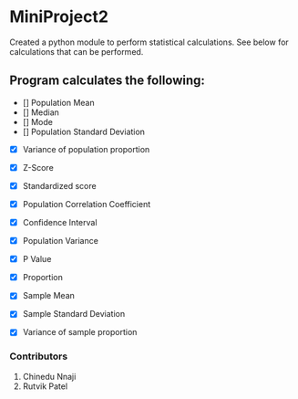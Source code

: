 # **MiniProject2**
Created a python module to perform statistical calculations. See below for calculations that can be performed.

## **Program calculates the following:**
- [] Population Mean
- [] Median
- [] Mode
- [] Population Standard Deviation
- [X] Variance of population proportion
- [X] Z-Score
- [X] Standardized score
- [X] Population Correlation Coefficient
- [X] Confidence Interval
- [X] Population Variance
- [X] P Value
- [X] Proportion
- [X] Sample Mean
- [X] Sample Standard Deviation
- [X] Variance of sample proportion


### Contributors
1. Chinedu Nnaji
2. Rutvik Patel
